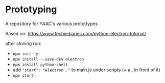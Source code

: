 # Prototyping
A repository for YAAC's various protottypes

Based on: https://www.techiediaries.com/python-electron-tutorial/

after cloning run:
- ```npm init -y```
- ```npm install --save-dev electron```
- ```npm install python-shell ```
- add ```"start": "electron ."``` to main.js under scripts (+ a , in front of it)
- ```npm start```
